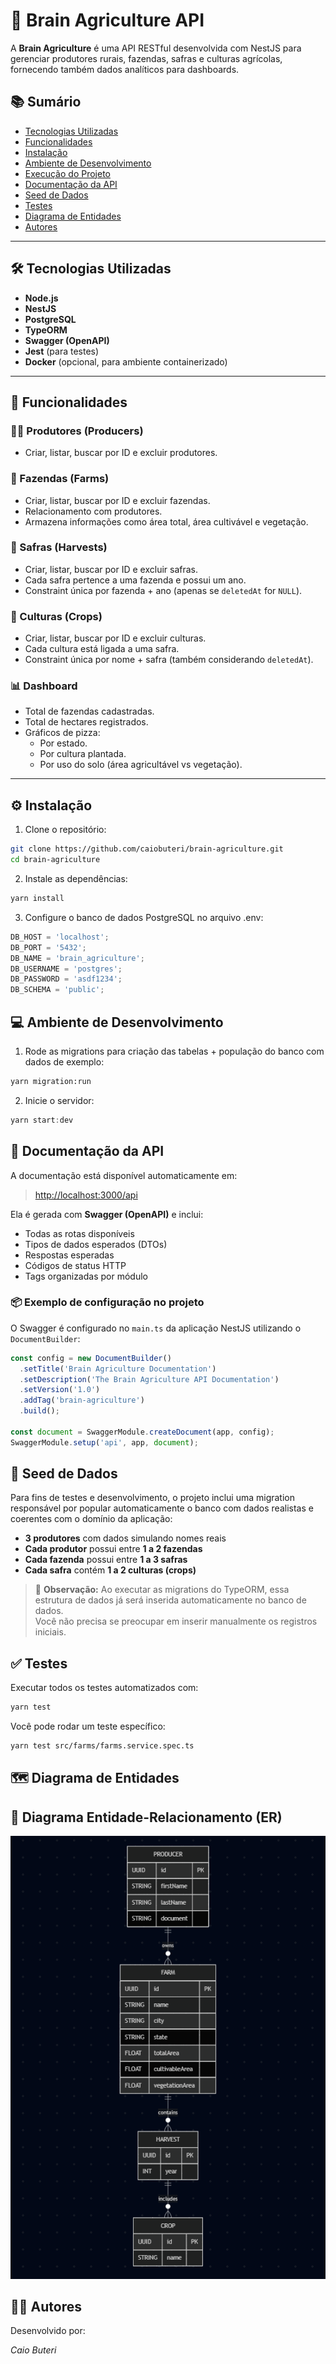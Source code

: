 # 🌾 Brain Agriculture API

A **Brain Agriculture** é uma API RESTful desenvolvida com NestJS para gerenciar produtores rurais, fazendas, safras e culturas agrícolas, fornecendo também dados analíticos para dashboards.

## 📚 Sumário

- [Tecnologias Utilizadas](#tecnologias-utilizadas)
- [Funcionalidades](#funcionalidades)
- [Instalação](#instalação)
- [Ambiente de Desenvolvimento](#ambiente-de-desenvolvimento)
- [Execução do Projeto](#execução-do-projeto)
- [Documentação da API](#documentação-da-api)
- [Seed de Dados](#seed-de-dados)
- [Testes](#testes)
- [Diagrama de Entidades](#diagrama-de-entidades)
- [Autores](#autores)

---

## 🛠 Tecnologias Utilizadas

- **Node.js**
- **NestJS**
- **PostgreSQL**
- **TypeORM**
- **Swagger (OpenAPI)**
- **Jest** (para testes)
- **Docker** (opcional, para ambiente containerizado)

---

## 🚀 Funcionalidades

### 👨‍🌾 Produtores (Producers)

- Criar, listar, buscar por ID e excluir produtores.

### 🌱 Fazendas (Farms)

- Criar, listar, buscar por ID e excluir fazendas.
- Relacionamento com produtores.
- Armazena informações como área total, área cultivável e vegetação.

### 🌾 Safras (Harvests)

- Criar, listar, buscar por ID e excluir safras.
- Cada safra pertence a uma fazenda e possui um ano.
- Constraint única por fazenda + ano (apenas se `deletedAt` for `NULL`).

### 🌽 Culturas (Crops)

- Criar, listar, buscar por ID e excluir culturas.
- Cada cultura está ligada a uma safra.
- Constraint única por nome + safra (também considerando `deletedAt`).

### 📊 Dashboard

- Total de fazendas cadastradas.
- Total de hectares registrados.
- Gráficos de pizza:
  - Por estado.
  - Por cultura plantada.
  - Por uso do solo (área agricultável vs vegetação).

---

## ⚙️ Instalação

1. Clone o repositório:

```bash
git clone https://github.com/caiobuteri/brain-agriculture.git
cd brain-agriculture
```

2. Instale as dependências:

```bash
yarn install
```

3. Configure o banco de dados PostgreSQL no arquivo .env:

```ts
DB_HOST = 'localhost';
DB_PORT = '5432';
DB_NAME = 'brain_agriculture';
DB_USERNAME = 'postgres';
DB_PASSWORD = 'asdf1234';
DB_SCHEMA = 'public';
```

## 💻 Ambiente de Desenvolvimento

1. Rode as migrations para criação das tabelas + população do banco com dados de exemplo:

```bash
yarn migration:run
```

2. Inicie o servidor:

```ts
yarn start:dev
```

## 📖 Documentação da API

A documentação está disponível automaticamente em:

> [http://localhost:3000/api](http://localhost:3000/api)

Ela é gerada com **Swagger (OpenAPI)** e inclui:

- Todas as rotas disponíveis
- Tipos de dados esperados (DTOs)
- Respostas esperadas
- Códigos de status HTTP
- Tags organizadas por módulo

### 📦 Exemplo de configuração no projeto

O Swagger é configurado no `main.ts` da aplicação NestJS utilizando o `DocumentBuilder`:

```ts
const config = new DocumentBuilder()
  .setTitle('Brain Agriculture Documentation')
  .setDescription('The Brain Agriculture API Documentation')
  .setVersion('1.0')
  .addTag('brain-agriculture')
  .build();

const document = SwaggerModule.createDocument(app, config);
SwaggerModule.setup('api', app, document);
```

## 🌱 Seed de Dados

Para fins de testes e desenvolvimento, o projeto inclui uma migration responsável por popular automaticamente o banco com dados realistas e coerentes com o domínio da aplicação:

- **3 produtores** com dados simulando nomes reais
- **Cada produtor** possui entre **1 a 2 fazendas**
- **Cada fazenda** possui entre **1 a 3 safras**
- **Cada safra** contém **1 a 2 culturas (crops)**

> 📌 **Observação:** Ao executar as migrations do TypeORM, essa estrutura de dados já será inserida automaticamente no banco de dados.  
> Você não precisa se preocupar em inserir manualmente os registros iniciais.

## ✅ Testes

Executar todos os testes automatizados com:

```bash
yarn test
```

Você pode rodar um teste específico:

```bash
yarn test src/farms/farms.service.spec.ts
```

## 🗺 Diagrama de Entidades

## 🧩 Diagrama Entidade-Relacionamento (ER)

![alt text](image.png)

## 👨‍💻 Autores

Desenvolvido por:

_Caio Buteri_
